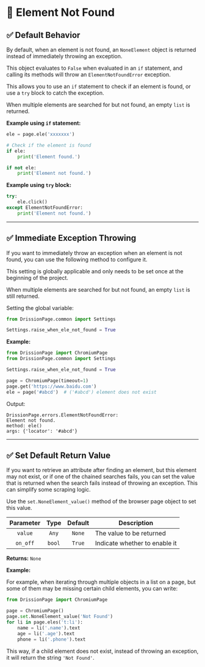 # 🔦 Element Not Found

## ✅️ Default Behavior

By default, when an element is not found, an `NoneElement` object is returned instead of immediately throwing an exception.

This object evaluates to `False` when evaluated in an `if` statement, and calling its methods will throw an `ElementNotFoundError` exception.

This allows you to use an `if` statement to check if an element is found, or use a `try` block to catch the exception.

When multiple elements are searched for but not found, an empty `list` is returned.

**Example using `if` statement:**

```python
ele = page.ele('xxxxxxx')

# Check if the element is found
if ele:
    print('Element found.')

if not ele:
    print('Element not found.')
```

**Example using `try` block:**

```python
try:
    ele.click()
except ElementNotFoundError:
    print('Element not found.')
```

---

## ✅️ Immediate Exception Throwing

If you want to immediately throw an exception when an element is not found, you can use the following method to configure it.

This setting is globally applicable and only needs to be set once at the beginning of the project.

When multiple elements are searched for but not found, an empty `list` is still returned.

Setting the global variable:

```python
from DrissionPage.common import Settings

Settings.raise_when_ele_not_found = True
```

**Example:**

```python
from DrissionPage import ChromiumPage
from DrissionPage.common import Settings

Settings.raise_when_ele_not_found = True

page = ChromiumPage(timeout=1)
page.get('https://www.baidu.com')
ele = page('#abcd')  # ('#abcd') element does not exist
```

Output:

```console
DrissionPage.errors.ElementNotFoundError: 
Element not found.
method: ele()
args: {'locator': '#abcd'}
```

---

## ✅️ Set Default Return Value

If you want to retrieve an attribute after finding an element, but this element may not exist, or if one of the chained searches fails, you can set the value that is returned when the search fails instead of throwing an exception. This can simplify some scraping logic.

Use the `set.NoneElement_value()` method of the browser page object to set this value.

| Parameter |  Type  | Default | Description                  |
|:---------:|:------:|:-------:|------------------------------|
|  `value`  | `Any`  |  `None` | The value to be returned     |
| `on_off`  | `bool` |  `True` | Indicate whether to enable it |

**Returns:** `None`

**Example:**

For example, when iterating through multiple objects in a list on a page, but some of them may be missing certain child elements, you can write:

```python
from DrissionPage import ChromiumPage

page = ChromiumPage()
page.set.NoneElement_value('Not Found')
for li in page.eles('t:li'):
    name = li('.name').text
    age = li('.age').text
    phone = li('.phone').text
```

This way, if a child element does not exist, instead of throwing an exception, it will return the string `'Not Found'`.

